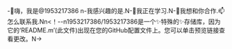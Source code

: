 -👋嗨，我是@1953217386 n-我感兴趣的是.N-🌱我正在学习.N-💞️我想和你合作.📫怎么联系我.Nn<！--n1953217386/1953217386是一个✨特殊的✨存储库，因为它的‘README.m’(此文件)出现在您的GitHub配置文件上。您可以单击预览链接查看更改。N->
